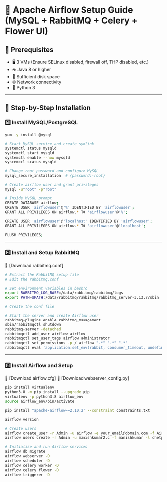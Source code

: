 # 🚀 Apache Airflow Setup Guide (MySQL + RabbitMQ + Celery + Flower UI)

## 🌟 Prerequisites

- 🖥️ 3 VMs (Ensure SELinux disabled, firewall off, THP disabled, etc.)
- ☕ Java 8 or higher
- 💽 Sufficient disk space
- 🌐 Network connectivity
- 🐍 Python 3

---

## 🔧 Step-by-Step Installation

### 1️⃣ Install MySQL/PostgreSQL

```bash
yum -y install @mysql

# Start MySQL service and create symlink
systemctl status mysqld
systemctl start mysqld
systemctl enable --now mysqld
systemctl status mysqld

# Change root password and configure MySQL
mysql_secure_installation  # {password:-root}

# Create airflow user and grant privileges
mysql -u"root" -p"root"

# Inside MySQL prompt
CREATE DATABASE airflow;
CREATE USER 'airflowuser'@'%' IDENTIFIED BY 'airflowuser';
GRANT ALL PRIVILEGES ON airflow.* TO 'airflowuser'@'%';

CREATE USER 'airflowuser'@'localhost' IDENTIFIED BY 'airflowuser';
GRANT ALL PRIVILEGES ON airflow.* TO 'airflowuser'@'localhost';

FLUSH PRIVILEGES;
```

---

### 2️⃣ Install and Setup RabbitMQ

📄 [Download rabbitmq.conf]

```bash
# Extract the RabbitMQ setup file
# Edit the rabbitmq.conf

# Set environment variables in bashrc
export RABBITMQ_LOG_BASE=/data/rabbitmq/rabbitmq/logs
export PATH=$PATH:/data/rabbitmq/rabbitmq/rabbitmq_server-3.13.7/sbin

# Create the conf file

# Start the server and create Airflow user
rabbitmq-plugins enable rabbitmq_management
sbin/rabbitmqctl shutdown
rabbitmq-server -detached
rabbitmqctl add_user airflow airflow
rabbitmqctl set_user_tags airflow administrator
rabbitmqctl set_permissions -p / airflow ".*" ".*" ".*"
rabbitmqctl eval 'application:set_env(rabbit, consumer_timeout, undefined).'
```

---

### 3️⃣ Install Airflow and Setup

📄 [Download airflow.cfg]
📄 [Download webserver_config.py]

```bash
pip install virtualenv
python3.8 -m pip install --upgrade pip
virtualenv -p python3.8 airflow_env
source airflow_env/bin/activate

pip install "apache-airflow==2.10.2" --constraint constraints.txt

airflow version

# Create users
airflow create_user -r Admin -u airflow -e your_email@domain.com -f Airflow -l Admin -p password
airflow users create -r Admin -u manishkumar2.c -f manishkumar -l chetpalli -e manishkumar2.c@email.com -p manish123

# Initialize and run Airflow services
airflow db migrate
airflow webserver -D
airflow scheduler -D
airflow celery worker -D
airflow celery flower -D
airflow triggerer -D
```